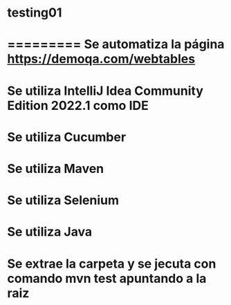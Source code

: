 # testing01

=========
 Se automatiza la página https://demoqa.com/webtables
=========
Se utiliza IntelliJ Idea Community Edition 2022.1 como IDE
=========
Se utiliza Cucumber
=========
Se utiliza Maven
=========
Se utiliza Selenium
=========
Se utiliza Java
=========
Se extrae la carpeta y se jecuta con comando mvn test apuntando a la raiz
=========
